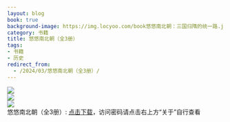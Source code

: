 ```yaml
---
layout: blog
book: true
background-image: https://img.locyoo.com/book悠悠南北朝：三国归隋的统一路.jpg
category: 书籍
title: 悠悠南北朝（全3册）
tags:
- 书籍
- 历史
redirect_from:
  - /2024/03/悠悠南北朝（全3册）/
---
```

![](https://img.locyoo.com/book悠悠南北朝：三国归隋的统一路.jpg)
<br>
![](https://img.locyoo.com/book悠悠南北朝：宋齐北魏的纷争史.jpg)
<br>
![](https://img.locyoo.com/book悠悠南北朝：纵横十六国.jpg)
<br>
悠悠南北朝（全3册）: <a name = "ref1" href="https://url18.ctfile.com/d/50983618-60936397-ad6796?p=3619">点击下载</a>，访问密码请点击右上方“关于”自行查看